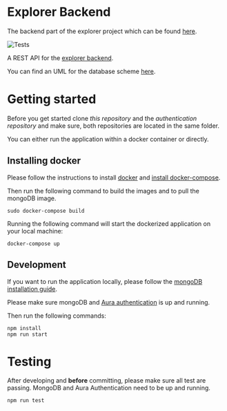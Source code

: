 # Explorer Backend
The backend part of the explorer project which can be found [here](https://github.com/teco-kit/explorer/blob/master/README.md).


![Tests](https://github.com/teco-kit/explorer-backend/workflows/Tests/badge.svg?branch=master)

A REST API for the <a href="https://github.com/teco-kit/explorer-backend">explorer backend</a>.

You can find an UML for the database scheme 
<a href="https://drive.google.com/open?id=15c_GufI5fqn6T1DA8TLKNCUdbo4u7VCh">here</a>.

# Getting started
Before you get started clone *this repository* and the *authentication repository* 
and make sure, both repositories are located in the same folder.

You can either run the application within a docker container or directly.

## Installing docker
Please follow the instructions to install <a href="https://docs.docker.com/install/"> 
docker</a> and <a href="https://docs.docker.com/compose/install/">install docker-compose</a>.

Then run the following command to build the images and to pull the mongoDB image.

```
sudo docker-compose build

```

Running the following command will start the dockerized application on your local machine:

```
docker-compose up

```

## Development
If you want to run the application locally, please follow the 
<a href="https://docs.mongodb.com/manual/installation/">mongoDB installation guide</a>.

Please make sure mongoDB and <a href="https://docs.mongodb.com/manual/installation/">Aura authentication</a>
is up and running.

Then run the following commands:
                                                                     
```
npm install
npm run start
```

# Testing
After developing and **before** committing, please make sure all test are passing. MongoDB and Aura Authentication
need to be up and running.

```
npm run test
```

